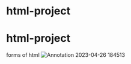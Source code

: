 # html-project
# html-project
forms of html
![Annotation 2023-04-26 184513](https://user-images.githubusercontent.com/124567921/234587492-17363e15-b5ef-48b4-9eff-6a0f456c1264.png)
